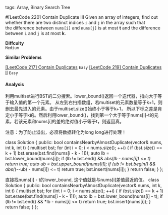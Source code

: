 tags: Array, Binary Search Tree

#[LeetCode 220] Contain Duplicate III
Given an array of integers, find out whether there are two distinct indices `i` and `j` in the array such that  
the difference between `nums[i]` and `nums[j]` is at most **t** and the difference between `i` and `j` is at most **k**.

**Diffculty**  
`Medium`

**Similar Problems**  
 
[[LeetCode 217] Contain Duplicates]() `Easy`
[[LeetCode 219] Contain Duplicates II]() `Easy`

#### Analysis


利用multiset进行BST的二分搜索。lower_bound()返回一个迭代器，指向大于等于输入值的第一个元素。
从左到右扫描数组，若multiset的元素数量等于k+1，则删去最先进入的元素。由于multiset.size()始终小于等于k+1，
所以下标之差是肯定小于等于k的。然后利用lower_bound()，找到第一个大于等于nums[i]-t的元素，若该元素和nums[i]的差的绝对值小于等于t，则返回真。

注意：为了防止溢出，必须将数据转化为long long进行处理！

class Solution {
public:
    bool containsNearbyAlmostDuplicate(vector<int>& nums, int k, int t) {
        multiset<long long> bst;
        for (int i = 0; i < nums.size(); ++i) {
            if (bst.size() == k + 1) bst.erase(bst.find(nums[i - k - 1]));
            auto lb = bst.lower_bound(nums[i]);
            if (lb != bst.end() && abs(*lb - nums[i]) <= t) return true;
            auto ub = bst.upper_bound(nums[i]);
            if (ub != bst.begin() && abs(*(--ub) - nums[i]) <= t) return true;
            bst.insert(nums[i]);
        }
        return false;
    }
};

直接找nums[i] - t的lower_bound, 这个值就是与nums[i]差值最近的值。
class Solution {
public:
    bool containsNearbyAlmostDuplicate(vector<int>& nums, int k, int t) {
        multiset<long long> bst;
        for (int i = 0; i < nums.size(); ++i) {
            if (bst.size() == k + 1) bst.erase(bst.find(nums[i - k - 1]));
            auto lb = bst.lower_bound(nums[i] - t);
            if (lb != bst.end() && *lb - nums[i] <= t) return true;
            bst.insert(nums[i]);
        }
        return false;
    }
};